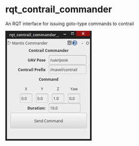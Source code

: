 # rqt_contrail_commander
An RQT interface for issuing goto-type commands to contrail

![Screenshot](/rqt_contrail_commander/resource/screenshot.png)
